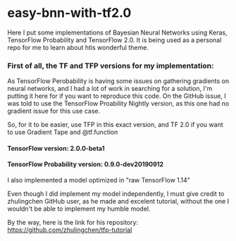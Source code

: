 # easy-bnn-with-tf2.0
Here I put some implementations of Bayesian Neural Networks using Keras, TensorFlow Probability and TensorFlow 2.0. It is being used as a personal repo for me to learn about htis wonderful theme. 

### First of all, the TF and TFP versions for my implementation:
As TensorFlow Perobability is having some issues on gathering gradients on neural networks, and I had a lot of work in searching for a solution, I'm putting it here for if you want to reproduce this code. On the GitHub issue, I was told to use the TensorFlow Proability Nightly version, as this one had no gradient issue for this use case.

So, for it to be easier, use TFP in this exact version, and TF 2.0 if you want to use Gradient Tape and @tf.function

#### TensorFlow version: 2.0.0-beta1


#### TensorFlow Probability version: 0.9.0-dev20190912


I also implemented a model optimized in "raw TensorFlow 1.14"

Even though I did implement my model independently, I must give credit to zhulingchen GitHub user, as he made and excelent tutorial, without the one I wouldn't be able to implement my humble model. 


By the way, here is the link for his repository: https://github.com/zhulingchen/tfp-tutorial

